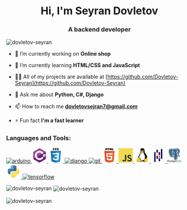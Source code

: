 <h1 align="center">Hi, I'm Seyran Dovletov</h1>
<h3 align="center">A backend developer</h3>

<p align="left"> <img src="https://komarev.com/ghpvc/?username=dovletov-seyran&label=Profile%20views&color=0e75b6&style=flat" alt="dovletov-seyran" /> </p>

- 🔭 I’m currently working on **Online shop**

- 🌱 I’m currently learning **HTML/CSS and JavaScript**

- 👨‍💻 All of my projects are available at [https://github.com/Dovletov-Seyran](https://github.com/Dovletov-Seyran)

- 💬 Ask me about **Python, C#, Django**

- 📫 How to reach me **dovletovsejran7@gmail.com**

- ⚡ Fun fact **I'm a fast learner**

</p>

<h3 align="left">Languages and Tools:</h3>
<p align="left"> <a href="https://www.arduino.cc/" target="_blank" rel="noreferrer"> <img src="https://cdn.worldvectorlogo.com/logos/arduino-1.svg" alt="arduino" width="40" height="40"/> </a> <a href="https://www.w3schools.com/cs/" target="_blank" rel="noreferrer"> <img src="https://raw.githubusercontent.com/devicons/devicon/master/icons/csharp/csharp-original.svg" alt="csharp" width="40" height="40"/> </a> <a href="https://www.w3schools.com/css/" target="_blank" rel="noreferrer"> <img src="https://raw.githubusercontent.com/devicons/devicon/master/icons/css3/css3-original-wordmark.svg" alt="css3" width="40" height="40"/> </a> <a href="https://www.djangoproject.com/" target="_blank" rel="noreferrer"> <img src="https://cdn.worldvectorlogo.com/logos/django.svg" alt="django" width="40" height="40"/> </a> <a href="https://git-scm.com/" target="_blank" rel="noreferrer"> <img src="https://www.vectorlogo.zone/logos/git-scm/git-scm-icon.svg" alt="git" width="40" height="40"/> </a> <a href="https://www.w3.org/html/" target="_blank" rel="noreferrer"> <img src="https://raw.githubusercontent.com/devicons/devicon/master/icons/html5/html5-original-wordmark.svg" alt="html5" width="40" height="40"/> </a> <a href="https://developer.mozilla.org/en-US/docs/Web/JavaScript" target="_blank" rel="noreferrer"> <img src="https://raw.githubusercontent.com/devicons/devicon/master/icons/javascript/javascript-original.svg" alt="javascript" width="40" height="40"/> </a> <a href="https://www.linux.org/" target="_blank" rel="noreferrer"> <img src="https://raw.githubusercontent.com/devicons/devicon/master/icons/linux/linux-original.svg" alt="linux" width="40" height="40"/> </a> <a href="https://pandas.pydata.org/" target="_blank" rel="noreferrer"> <img src="https://raw.githubusercontent.com/devicons/devicon/2ae2a900d2f041da66e950e4d48052658d850630/icons/pandas/pandas-original.svg" alt="pandas" width="40" height="40"/> </a> <a href="https://www.postgresql.org" target="_blank" rel="noreferrer"> <img src="https://raw.githubusercontent.com/devicons/devicon/master/icons/postgresql/postgresql-original-wordmark.svg" alt="postgresql" width="40" height="40"/> </a> <a href="https://www.python.org" target="_blank" rel="noreferrer"> <img src="https://raw.githubusercontent.com/devicons/devicon/master/icons/python/python-original.svg" alt="python" width="40" height="40"/> </a> <a href="https://www.tensorflow.org" target="_blank" rel="noreferrer"> <img src="https://www.vectorlogo.zone/logos/tensorflow/tensorflow-icon.svg" alt="tensorflow" width="40" height="40"/> </a> </p>

<p><img align="left" src="https://github-readme-stats.vercel.app/api/top-langs?username=dovletov-seyran&show_icons=true&locale=en&layout=compact" alt="dovletov-seyran" /></p>

<p>&nbsp;<img align="center" src="https://github-readme-stats.vercel.app/api?username=dovletov-seyran&show_icons=true&locale=en" alt="dovletov-seyran" /></p>

<p><img align="center" src="https://github-readme-streak-stats.herokuapp.com/?user=dovletov-seyran&" alt="dovletov-seyran" /></p>
